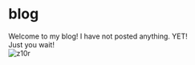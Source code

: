 # blog  
Welcome to my blog! I have not posted anything. YET!  
Just you wait!  
![z10r](https://camo.githubusercontent.com/e0de9e87ecd8c5198575bccb126a412059f5c8a1/68747470733a2f2f69696c692e696f2f6445553838762e706e67)
